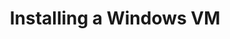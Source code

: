 ---
lang: es
layout: doc
redirect_from:
- /es/doc/windows-vm/
redirect_to: https://github.com/Qubes-Community/Contents/blob/master/docs/os/windows/windows-vm.md
ref: 85
title: Installing a Windows VM
---